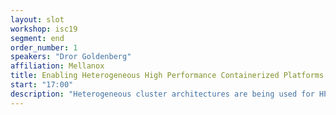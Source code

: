```yaml
---
layout: slot
workshop: isc19
segment: end
order_number: 1
speakers: "Dror Goldenberg"
affiliation: Mellanox
title: Enabling Heterogeneous High Performance Containerized Platforms
start: "17:00"
description: "Heterogeneous cluster architectures are being used for HPC, data science, scientific and ML/DL/AI and other applications. Such platforms leverage high speed, low latency and smart interconnects to work optimally. RDMA has been a de-facto networking technology along with GPUDirect to accelerates CPU to CPU, CPU to GPU and GPU to GPU communications. When such applications are containerized, it poses challenges on configuring, deploying and orchestrating the system devices. In this session, we will discuss the challenges, how to enable containerized application using GPUDirect and RDMA in a Kubernetes cluster."
---
```


